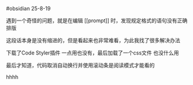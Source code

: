 #obsidian
25-8-19

遇到一个奇怪的问题，就是在编辑 [[prompt]] 时，发现规定格式的语句没有正确排版

这段话本身是没有缩进的，但是看起来也非常难看，为此我找了很多解决办法

下载了Code Styler插件 一点用也没有，最后加载了一个css文件 也没什么用

最后才知道，代码取消自动换行并使用滚动条是阅读模式才能看的

hhhh